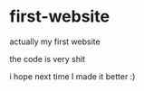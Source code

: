 # first-website
actually my first website 

the code is very shit

i hope next time I made it better :)

